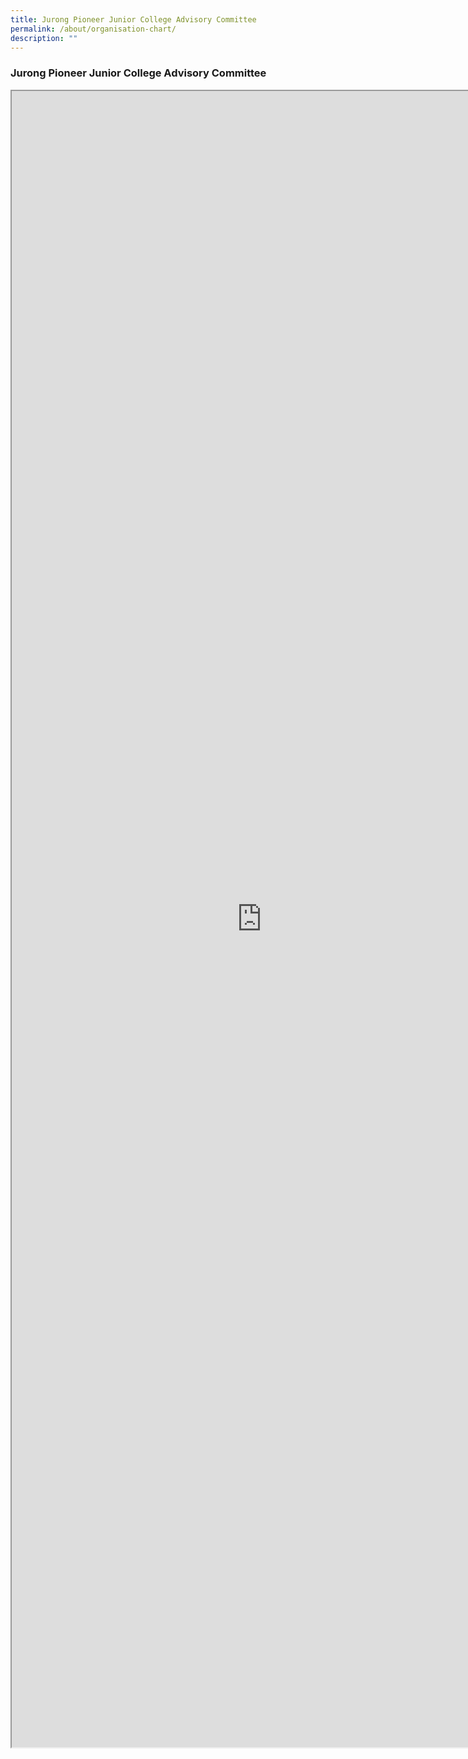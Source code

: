 ```yaml
---
title: Jurong Pioneer Junior College Advisory Committee
permalink: /about/organisation-chart/
description: ""
---
```




### **Jurong Pioneer Junior College Advisory Committee**

<iframe src="https://docs.google.com/document/d/e/2PACX-1vSEhI1CHZWCBBpMZJ7qjFHxbZ1ajUhMGonm5_0kRjBEwfw68Z0YIYxnKNVbhq2_d8XsJKPeefwqBTjT/pub?embedded=true" width=800px height=2650px scrolling="no"></iframe>
